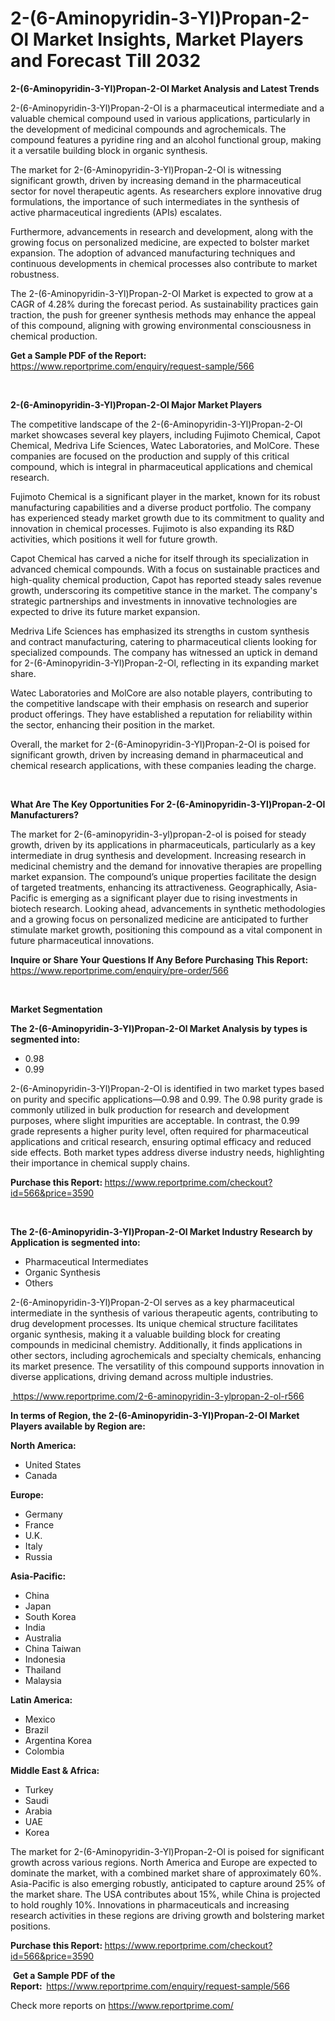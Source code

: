 <p><h1>2-(6-Aminopyridin-3-Yl)Propan-2-Ol Market Insights, Market Players and Forecast Till 2032</h1></p><p><strong>2-(6-Aminopyridin-3-Yl)Propan-2-Ol Market Analysis and Latest Trends</strong></p>
<p><p>2-(6-Aminopyridin-3-Yl)Propan-2-Ol is a pharmaceutical intermediate and a valuable chemical compound used in various applications, particularly in the development of medicinal compounds and agrochemicals. The compound features a pyridine ring and an alcohol functional group, making it a versatile building block in organic synthesis.</p><p>The market for 2-(6-Aminopyridin-3-Yl)Propan-2-Ol is witnessing significant growth, driven by increasing demand in the pharmaceutical sector for novel therapeutic agents. As researchers explore innovative drug formulations, the importance of such intermediates in the synthesis of active pharmaceutical ingredients (APIs) escalates. </p><p>Furthermore, advancements in research and development, along with the growing focus on personalized medicine, are expected to bolster market expansion. The adoption of advanced manufacturing techniques and continuous developments in chemical processes also contribute to market robustness. </p><p>The 2-(6-Aminopyridin-3-Yl)Propan-2-Ol Market is expected to grow at a CAGR of 4.28% during the forecast period. As sustainability practices gain traction, the push for greener synthesis methods may enhance the appeal of this compound, aligning with growing environmental consciousness in chemical production.</p></p>
<p><strong>Get a Sample PDF of the Report:&nbsp;</strong> <a href="https://www.reportprime.com/enquiry/request-sample/566?utm_campaign=2950&utm_medium=2&utm_source=Github&utm_content=ia&utm_term=18032025&utm_id=2-6-aminopyridin-3-ylpropan-2-ol">https://www.reportprime.com/enquiry/request-sample/566</a></p>
<p>&nbsp;</p>
<p><strong>2-(6-Aminopyridin-3-Yl)Propan-2-Ol Major Market Players</strong></p>
<p><p>The competitive landscape of the 2-(6-Aminopyridin-3-Yl)Propan-2-Ol market showcases several key players, including Fujimoto Chemical, Capot Chemical, Medriva Life Sciences, Watec Laboratories, and MolCore. These companies are focused on the production and supply of this critical compound, which is integral in pharmaceutical applications and chemical research.</p><p>Fujimoto Chemical is a significant player in the market, known for its robust manufacturing capabilities and a diverse product portfolio. The company has experienced steady market growth due to its commitment to quality and innovation in chemical processes. Fujimoto is also expanding its R&D activities, which positions it well for future growth.</p><p>Capot Chemical has carved a niche for itself through its specialization in advanced chemical compounds. With a focus on sustainable practices and high-quality chemical production, Capot has reported steady sales revenue growth, underscoring its competitive stance in the market. The company's strategic partnerships and investments in innovative technologies are expected to drive its future market expansion.</p><p>Medriva Life Sciences has emphasized its strengths in custom synthesis and contract manufacturing, catering to pharmaceutical clients looking for specialized compounds. The company has witnessed an uptick in demand for 2-(6-Aminopyridin-3-Yl)Propan-2-Ol, reflecting in its expanding market share.</p><p>Watec Laboratories and MolCore are also notable players, contributing to the competitive landscape with their emphasis on research and superior product offerings. They have established a reputation for reliability within the sector, enhancing their position in the market.</p><p>Overall, the market for 2-(6-Aminopyridin-3-Yl)Propan-2-Ol is poised for significant growth, driven by increasing demand in pharmaceutical and chemical research applications, with these companies leading the charge.</p></p>
<p>&nbsp;</p>
<p><strong>What Are The Key Opportunities For 2-(6-Aminopyridin-3-Yl)Propan-2-Ol Manufacturers?</strong></p>
<p><p>The market for 2-(6-aminopyridin-3-yl)propan-2-ol is poised for steady growth, driven by its applications in pharmaceuticals, particularly as a key intermediate in drug synthesis and development. Increasing research in medicinal chemistry and the demand for innovative therapies are propelling market expansion. The compound’s unique properties facilitate the design of targeted treatments, enhancing its attractiveness. Geographically, Asia-Pacific is emerging as a significant player due to rising investments in biotech research. Looking ahead, advancements in synthetic methodologies and a growing focus on personalized medicine are anticipated to further stimulate market growth, positioning this compound as a vital component in future pharmaceutical innovations.</p></p>
<p><strong>Inquire or Share Your Questions If Any Before Purchasing This Report:</strong> <a href="https://www.reportprime.com/enquiry/pre-order/566?utm_campaign=2950&utm_medium=2&utm_source=Github&utm_content=ia&utm_term=18032025&utm_id=2-6-aminopyridin-3-ylpropan-2-ol">https://www.reportprime.com/enquiry/pre-order/566</a></p>
<p>&nbsp;</p>
<p><strong>Market Segmentation</strong></p>
<p><strong>The 2-(6-Aminopyridin-3-Yl)Propan-2-Ol Market Analysis by types is segmented into:</strong></p>
<p><ul><li>0.98</li><li>0.99</li></ul></p>
<p><p>2-(6-Aminopyridin-3-Yl)Propan-2-Ol is identified in two market types based on purity and specific applications—0.98 and 0.99. The 0.98 purity grade is commonly utilized in bulk production for research and development purposes, where slight impurities are acceptable. In contrast, the 0.99 grade represents a higher purity level, often required for pharmaceutical applications and critical research, ensuring optimal efficacy and reduced side effects. Both market types address diverse industry needs, highlighting their importance in chemical supply chains.</p></p>
<p><strong>Purchase this Report:&nbsp;</strong><a href="https://www.reportprime.com/checkout?id=566&price=3590&utm_campaign=2950&utm_medium=2&utm_source=Github&utm_content=ia&utm_term=18032025&utm_id=2-6-aminopyridin-3-ylpropan-2-ol">https://www.reportprime.com/checkout?id=566&price=3590</a></p>
<p>&nbsp;</p>
<p><strong>The 2-(6-Aminopyridin-3-Yl)Propan-2-Ol Market Industry Research by Application is segmented into:</strong></p>
<p><ul><li>Pharmaceutical Intermediates</li><li>Organic Synthesis</li><li>Others</li></ul></p>
<p><p>2-(6-Aminopyridin-3-Yl)Propan-2-Ol serves as a key pharmaceutical intermediate in the synthesis of various therapeutic agents, contributing to drug development processes. Its unique chemical structure facilitates organic synthesis, making it a valuable building block for creating compounds in medicinal chemistry. Additionally, it finds applications in other sectors, including agrochemicals and specialty chemicals, enhancing its market presence. The versatility of this compound supports innovation in diverse applications, driving demand across multiple industries.</p></p>
<p><a href="https://www.reportprime.com/2-6-aminopyridin-3-ylpropan-2-ol-r566?utm_campaign=2950&utm_medium=2&utm_source=Github&utm_content=ia&utm_term=18032025&utm_id=2-6-aminopyridin-3-ylpropan-2-ol">&nbsp;https://www.reportprime.com/2-6-aminopyridin-3-ylpropan-2-ol-r566</a></p>
<p><strong>In terms of Region, the 2-(6-Aminopyridin-3-Yl)Propan-2-Ol Market Players available by Region are:</strong></p>
<p>
    <p> <strong> North America: </strong>
        <ul>
            <li>United States</li>
            <li>Canada</li>
        </ul>
        </p> 
    <p> <strong> Europe: </strong>
        <ul>
            <li>Germany</li>
            <li>France</li>
            <li>U.K.</li>
            <li>Italy</li>
            <li>Russia</li>
        </ul>
        </p> 
    <p> <strong> Asia-Pacific: </strong>
        <ul>
            <li>China</li>
            <li>Japan</li>
            <li>South Korea</li>
            <li>India</li>
            <li>Australia</li>
            <li>China Taiwan</li>
            <li>Indonesia</li>
            <li>Thailand</li>
            <li>Malaysia</li>
        </ul>
        </p> 
    <p> <strong> Latin America: </strong>
        <ul>
            <li>Mexico</li>
            <li>Brazil</li>
            <li>Argentina Korea</li>
            <li>Colombia</li>
        </ul>
        </p> 
    <p> <strong> Middle East & Africa: </strong>
        <ul>
            <li>Turkey</li>
            <li>Saudi</li>
            <li>Arabia</li>
            <li>UAE</li>
            <li>Korea</li>
        </ul>
    </p>
    </p>
<p><p>The market for 2-(6-Aminopyridin-3-Yl)Propan-2-Ol is poised for significant growth across various regions. North America and Europe are expected to dominate the market, with a combined market share of approximately 60%. Asia-Pacific is also emerging robustly, anticipated to capture around 25% of the market share. The USA contributes about 15%, while China is projected to hold roughly 10%. Innovations in pharmaceuticals and increasing research activities in these regions are driving growth and bolstering market positions.</p></p>
<p><strong>Purchase this Report: </strong><a href="https://www.reportprime.com/checkout?id=566&price=3590&utm_campaign=2950&utm_medium=2&utm_source=Github&utm_content=ia&utm_term=18032025&utm_id=2-6-aminopyridin-3-ylpropan-2-ol">https://www.reportprime.com/checkout?id=566&price=3590</a></p>
<p>&nbsp;<strong>Get a Sample PDF of the Report:&nbsp;&nbsp;</strong><a href="https://www.reportprime.com/enquiry/request-sample/566?utm_campaign=2950&utm_medium=2&utm_source=Github&utm_content=ia&utm_term=18032025&utm_id=2-6-aminopyridin-3-ylpropan-2-ol">https://www.reportprime.com/enquiry/request-sample/566</a></p>
<p><strong></strong></p>
<p>Check more reports on <a href="https://www.reportprime.com/?utm_campaign=2950&utm_medium=2&utm_source=Github&utm_content=ia&utm_term=18032025&utm_id=2-6-aminopyridin-3-ylpropan-2-ol">https://www.reportprime.com/</a></p>